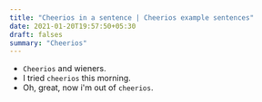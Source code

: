 ```yaml
---
title: "Cheerios in a sentence | Cheerios example sentences"
date: 2021-01-20T19:57:50+05:30
draft: falses
summary: "Cheerios"
---
```

- `Cheerios` and wieners.
- I tried `cheerios` this morning.
- Oh, great, now i'm out of `cheerios`.
                 
